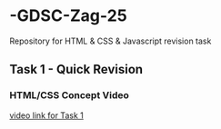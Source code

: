 # -GDSC-Zag-25
Repository for HTML &amp; CSS &amp; Javascript revision task
## Task 1 - Quick Revision

### HTML/CSS Concept Video
[video link for Task 1](https://drive.google.com/drive/folders/1D7avqdq4tYN1TXHhHVvu0FC5MN5vyIym?usp=sharing)
